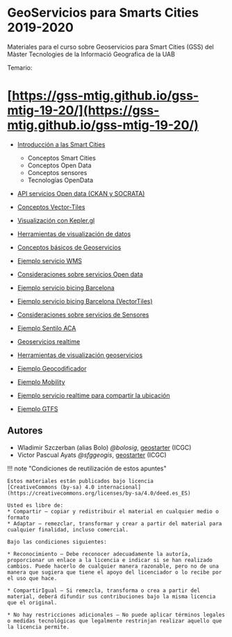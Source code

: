 # GeoServicios para Smarts Cities 2019-2020

Materiales para el curso sobre Geoservicios para Smart Cities (GSS) del Màster Tecnologies de la Informació Geografica de la UAB

Temario:

# [https://gss-mtig.github.io/gss-mtig-19-20/](https://gss-mtig.github.io/gss-mtig-19-20/)

* [Introducción a las Smart Cities](https://gss-mtig.github.io/gss-mtig-19-20/1_introduccion_a_las_smart_cities/)
    * Conceptos Smart Cities
    * Conceptos Open Data
    * Conceptos sensores
    * Tecnologías OpenData

* [API servicios Open data (CKAN y SOCRATA)](https://gss-mtig.github.io/gss-mtig-19-20/2_conceptos_y_servicios_open_data/)
* [Conceptos Vector-Tiles](https://gss-mtig.github.io/gss-mtig-19-20/3_conceptos_vector_tiles/)
* [Visualización con Kepler.gl](https://gss-mtig.github.io/gss-mtig-19-20/4_visualizacion_kepler/)
* [Herramientas de visualización de datos](https://gss-mtig.github.io/gss-mtig-19-20/5_herramientas_visualizacion_datos/)
* [Conceptos básicos de Geoservicios](https://gss-mtig.github.io/gss-mtig-19-20/6_conceptos_geoservicios/)
* [Ejemplo servicio WMS](https://gss-mtig.github.io/gss-mtig-19-20/7_ejemplo_servicio_wms/)
* [Consideraciones sobre servicios Open data](https://gss-mtig.github.io/gss-mtig-19-20/8_consideraciones_servicios_opendata/)
* [Ejemplo servicio bicing Barcelona](https://gss-mtig.github.io/gss-mtig-19-20/9_ejemplo_servicio_bicing_bcn/)
* [Ejemplo servicio bicing Barcelona (VectorTiles)](https://gss-mtig.github.io/gss-mtig-19-20/10_ejemplo_servicio_bicing_bcn_vt/)
* [Consideraciones sobre servicios de Sensores](https://gss-mtig.github.io/gss-mtig-19-20/11_consideraciones_servicios_realtime_sensores/)
* [Ejemplo Sentilo ACA](https://gss-mtig.github.io/gss-mtig-19-20/12_ejemplo_sentilo_aca/)
* [Geoservicios realtime](https://gss-mtig.github.io/gss-mtig-19-20/13_geoservicios_realtime/)
* [Herramientas de visualización geoservicios](https://gss-mtig.github.io/gss-mtig-19-20/14_herramientas_visualizacion_geoservicios/)
* [Ejemplo Geocodificador](https://gss-mtig.github.io/gss-mtig-19-20/15_ejemplo_geocodificador/)
* [Ejemplo Mobility](https://gss-mtig.github.io/gss-mtig-19-20/16_ejemplo_mobility/)
* [Ejemplo servicio realtime para compartir la ubicación](https://gss-mtig.github.io/gss-mtig-19-20/17_ejemplo_geoservicio_realtime/)
* [Ejemplo GTFS](https://gss-mtig.github.io/gss-mtig-19-20/18_ejemplo_gtfs/)

## Autores

* Wladimir Szczerban (alias Bolo) *@bolosig*, [geostarter](http://betaportal.icgc.cat) (ICGC)
* Victor Pascual Ayats  *@sfggeogis*, [geostarter](http://betaportal.icgc.cat) (ICGC)

!!! note "Condiciones de reutilización de estos apuntes"

    Estos materiales están publicados bajo licencia
    [CreativeCommons (by-sa) 4.0 internacional](https://creativecommons.org/licenses/by-sa/4.0/deed.es_ES)

    Usted es libre de:
    * Compartir — copiar y redistribuir el material en cualquier medio o formato
    * Adaptar — remezclar, transformar y crear a partir del material para cualquier finalidad, incluso comercial.

    Bajo las condiciones siguientes:

    * Reconocimiento — Debe reconocer adecuadamente la autoría, proporcionar un enlace a la licencia e indicar si se han realizado cambios. Puede hacerlo de cualquier manera razonable, pero no de una manera que sugiera que tiene el apoyo del licenciador o lo recibe por el uso que hace.
    
    * CompartirIgual — Si remezcla, transforma o crea a partir del material, deberá difundir sus contribuciones bajo la misma licencia que el original.
    
    * No hay restricciones adicionales — No puede aplicar términos legales o medidas tecnológicas que legalmente restrinjan realizar aquello que la licencia permite.
